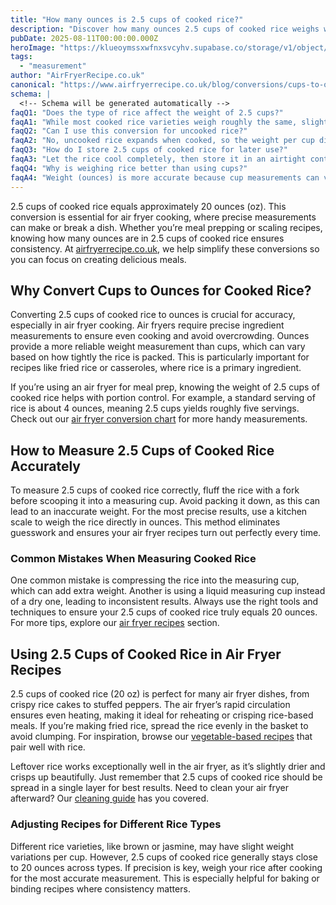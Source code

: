 ```yaml
---
title: "How many ounces is 2.5 cups of cooked rice?"
description: "Discover how many ounces 2.5 cups of cooked rice weighs with our easy conversion guide—perfect for air fryer meal prep!"
pubDate: 2025-08-11T00:00:00.000Z
heroImage: "https://klueoymssxwfnxsvcyhv.supabase.co/storage/v1/object/public/Shmucket/how-many-ounces-is-2-5-cups-of-cooked-rice.webp"
tags:
  - "measurement"
author: "AirFryerRecipe.co.uk"
canonical: "https://www.airfryerrecipe.co.uk/blog/conversions/cups-to-ounces/how-many-ounces-is-2-5-cups-of-cooked-rice"
schema: |
  <!-- Schema will be generated automatically -->
faqQ1: "Does the type of rice affect the weight of 2.5 cups?"
faqA1: "While most cooked rice varieties weigh roughly the same, slight differences exist. For example, brown rice may be denser than white rice, but 2.5 cups of cooked rice still averages around 20 ounces. For precise measurements, weigh your rice after cooking."
faqQ2: "Can I use this conversion for uncooked rice?"
faqA2: "No, uncooked rice expands when cooked, so the weight per cup differs significantly. 2.5 cups of uncooked rice yields about 5 cups cooked, weighing roughly 40 ounces. Always measure cooked rice separately for accurate results."
faqQ3: "How do I store 2.5 cups of cooked rice for later use?"
faqA3: "Let the rice cool completely, then store it in an airtight container in the fridge for up to 4 days. For longer storage, freeze it in portions. Reheat in the air fryer at 350°F for 3–5 minutes for best texture."
faqQ4: "Why is weighing rice better than using cups?"
faqA4: "Weight (ounces) is more accurate because cup measurements can vary based on how the rice is packed. A kitchen scale ensures consistency, which is especially important for air fryer recipes where even cooking is crucial."
---
```

<p>2.5 cups of cooked rice equals approximately 20 ounces (oz). This conversion is essential for air fryer cooking, where precise measurements can make or break a dish. Whether you’re meal prepping or scaling recipes, knowing how many ounces are in 2.5 cups of cooked rice ensures consistency. At <a href=https://www.airfryerrecipe.co.uk>airfryerrecipe.co.uk</a>, we help simplify these conversions so you can focus on creating delicious meals.</p>  

<h2>Why Convert Cups to Ounces for Cooked Rice?</h2>  
<p>Converting 2.5 cups of cooked rice to ounces is crucial for accuracy, especially in air fryer cooking. Air fryers require precise ingredient measurements to ensure even cooking and avoid overcrowding. Ounces provide a more reliable weight measurement than cups, which can vary based on how tightly the rice is packed. This is particularly important for recipes like fried rice or casseroles, where rice is a primary ingredient.</p>  
<p>If you’re using an air fryer for meal prep, knowing the weight of 2.5 cups of cooked rice helps with portion control. For example, a standard serving of rice is about 4 ounces, meaning 2.5 cups yields roughly five servings. Check out our <a href=https://www.airfryerrecipe.co.uk/air-fryer-conversion-chart>air fryer conversion chart</a> for more handy measurements.</p>  

<h2>How to Measure 2.5 Cups of Cooked Rice Accurately</h2>  
<p>To measure 2.5 cups of cooked rice correctly, fluff the rice with a fork before scooping it into a measuring cup. Avoid packing it down, as this can lead to an inaccurate weight. For the most precise results, use a kitchen scale to weigh the rice directly in ounces. This method eliminates guesswork and ensures your air fryer recipes turn out perfectly every time.</p>  

<h3>Common Mistakes When Measuring Cooked Rice</h3>  
<p>One common mistake is compressing the rice into the measuring cup, which can add extra weight. Another is using a liquid measuring cup instead of a dry one, leading to inconsistent results. Always use the right tools and techniques to ensure your 2.5 cups of cooked rice truly equals 20 ounces. For more tips, explore our <a href=https://www.airfryerrecipe.co.uk/recipes>air fryer recipes</a> section.</p>  

<h2>Using 2.5 Cups of Cooked Rice in Air Fryer Recipes</h2>  
<p>2.5 cups of cooked rice (20 oz) is perfect for many air fryer dishes, from crispy rice cakes to stuffed peppers. The air fryer’s rapid circulation ensures even heating, making it ideal for reheating or crisping rice-based meals. If you’re making fried rice, spread the rice evenly in the basket to avoid clumping. For inspiration, browse our <a href=https://www.airfryerrecipe.co.uk/recipe-category/vegetables>vegetable-based recipes</a> that pair well with rice.</p>  
<p>Leftover rice works exceptionally well in the air fryer, as it’s slightly drier and crisps up beautifully. Just remember that 2.5 cups of cooked rice should be spread in a single layer for best results. Need to clean your air fryer afterward? Our <a href=https://www.airfryerrecipe.co.uk/air-fryer-cleaner>cleaning guide</a> has you covered.</p>  

<h3>Adjusting Recipes for Different Rice Types</h3>  
<p>Different rice varieties, like brown or jasmine, may have slight weight variations per cup. However, 2.5 cups of cooked rice generally stays close to 20 ounces across types. If precision is key, weigh your rice after cooking for the most accurate measurement. This is especially helpful for baking or binding recipes where consistency matters.</p>

